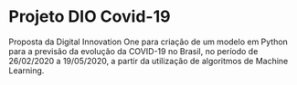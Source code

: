 # Projeto DIO Covid-19

Proposta da Digital Innovation One para criação de um modelo em Python para a previsão da evolução da COVID-19 no Brasil, no período de 26/02/2020 a 19/05/2020, a partir da utilização de algoritmos de Machine Learning.
